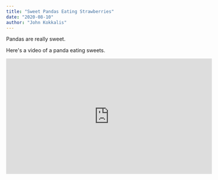 ```yaml
---
title: "Sweet Pandas Eating Strawberries"
date: "2020-08-10"
author: "John Kokkalis"
---
```


Pandas are really sweet.

Here's a video of a panda eating sweets.

<iframe width="560" height="315" src="https://www.youtube.com/embed/4n0xNbfJLR8" frameborder="0" allowfullscreen></iframe>